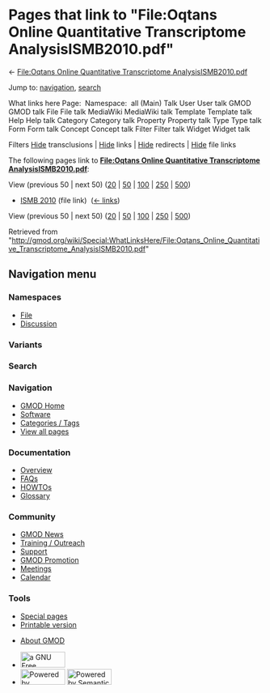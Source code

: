 <div id="mw-page-base" class="noprint">

</div>

<div id="mw-head-base" class="noprint">

</div>

<div id="content" class="mw-body" role="main">

<span id="top"></span>

<div id="mw-js-message" style="display:none;">

</div>



# <span dir="auto">Pages that link to "File:Oqtans Online Quantitative Transcriptome AnalysisISMB2010.pdf"</span>

<div id="bodyContent">

<div id="contentSub">

← [File:Oqtans Online Quantitative Transcriptome
AnalysisISMB2010.pdf](/wiki/File:Oqtans_Online_Quantitative_Transcriptome_AnalysisISMB2010.pdf "File:Oqtans Online Quantitative Transcriptome AnalysisISMB2010.pdf")

</div>

<div id="jump-to-nav" class="mw-jump">

Jump to: [navigation](#mw-navigation), [search](#p-search)

</div>

<div id="mw-content-text">

What links here Page:  Namespace:  all (Main) Talk User User talk GMOD
GMOD talk File File talk MediaWiki MediaWiki talk Template Template talk
Help Help talk Category Category talk Property Property talk Type Type
talk Form Form talk Concept Concept talk Filter Filter talk Widget
Widget talk

Filters
[Hide](/mediawiki/index.php?title=Special:WhatLinksHere/File:Oqtans_Online_Quantitative_Transcriptome_AnalysisISMB2010.pdf&hidetrans=1 "Special:WhatLinksHere/File:Oqtans Online Quantitative Transcriptome AnalysisISMB2010.pdf")
transclusions \|
[Hide](/mediawiki/index.php?title=Special:WhatLinksHere/File:Oqtans_Online_Quantitative_Transcriptome_AnalysisISMB2010.pdf&hidelinks=1 "Special:WhatLinksHere/File:Oqtans Online Quantitative Transcriptome AnalysisISMB2010.pdf")
links \|
[Hide](/mediawiki/index.php?title=Special:WhatLinksHere/File:Oqtans_Online_Quantitative_Transcriptome_AnalysisISMB2010.pdf&hideredirs=1 "Special:WhatLinksHere/File:Oqtans Online Quantitative Transcriptome AnalysisISMB2010.pdf")
redirects \|
[Hide](/mediawiki/index.php?title=Special:WhatLinksHere/File:Oqtans_Online_Quantitative_Transcriptome_AnalysisISMB2010.pdf&hideimages=1 "Special:WhatLinksHere/File:Oqtans Online Quantitative Transcriptome AnalysisISMB2010.pdf")
file links

The following pages link to **[File:Oqtans Online Quantitative
Transcriptome
AnalysisISMB2010.pdf](/wiki/File:Oqtans_Online_Quantitative_Transcriptome_AnalysisISMB2010.pdf "File:Oqtans Online Quantitative Transcriptome AnalysisISMB2010.pdf")**:

View (previous 50 \| next 50)
([20](/mediawiki/index.php?title=Special:WhatLinksHere/File:Oqtans_Online_Quantitative_Transcriptome_AnalysisISMB2010.pdf&limit=20 "Special:WhatLinksHere/File:Oqtans Online Quantitative Transcriptome AnalysisISMB2010.pdf")
\|
[50](/mediawiki/index.php?title=Special:WhatLinksHere/File:Oqtans_Online_Quantitative_Transcriptome_AnalysisISMB2010.pdf&limit=50 "Special:WhatLinksHere/File:Oqtans Online Quantitative Transcriptome AnalysisISMB2010.pdf")
\|
[100](/mediawiki/index.php?title=Special:WhatLinksHere/File:Oqtans_Online_Quantitative_Transcriptome_AnalysisISMB2010.pdf&limit=100 "Special:WhatLinksHere/File:Oqtans Online Quantitative Transcriptome AnalysisISMB2010.pdf")
\|
[250](/mediawiki/index.php?title=Special:WhatLinksHere/File:Oqtans_Online_Quantitative_Transcriptome_AnalysisISMB2010.pdf&limit=250 "Special:WhatLinksHere/File:Oqtans Online Quantitative Transcriptome AnalysisISMB2010.pdf")
\|
[500](/mediawiki/index.php?title=Special:WhatLinksHere/File:Oqtans_Online_Quantitative_Transcriptome_AnalysisISMB2010.pdf&limit=500 "Special:WhatLinksHere/File:Oqtans Online Quantitative Transcriptome AnalysisISMB2010.pdf"))

- [ISMB 2010](/wiki/ISMB_2010 "ISMB 2010") (file link) ‎
  <span class="mw-whatlinkshere-tools">([←
  links](/mediawiki/index.php?title=Special:WhatLinksHere&target=ISMB+2010 "Special:WhatLinksHere"))</span>

View (previous 50 \| next 50)
([20](/mediawiki/index.php?title=Special:WhatLinksHere/File:Oqtans_Online_Quantitative_Transcriptome_AnalysisISMB2010.pdf&limit=20 "Special:WhatLinksHere/File:Oqtans Online Quantitative Transcriptome AnalysisISMB2010.pdf")
\|
[50](/mediawiki/index.php?title=Special:WhatLinksHere/File:Oqtans_Online_Quantitative_Transcriptome_AnalysisISMB2010.pdf&limit=50 "Special:WhatLinksHere/File:Oqtans Online Quantitative Transcriptome AnalysisISMB2010.pdf")
\|
[100](/mediawiki/index.php?title=Special:WhatLinksHere/File:Oqtans_Online_Quantitative_Transcriptome_AnalysisISMB2010.pdf&limit=100 "Special:WhatLinksHere/File:Oqtans Online Quantitative Transcriptome AnalysisISMB2010.pdf")
\|
[250](/mediawiki/index.php?title=Special:WhatLinksHere/File:Oqtans_Online_Quantitative_Transcriptome_AnalysisISMB2010.pdf&limit=250 "Special:WhatLinksHere/File:Oqtans Online Quantitative Transcriptome AnalysisISMB2010.pdf")
\|
[500](/mediawiki/index.php?title=Special:WhatLinksHere/File:Oqtans_Online_Quantitative_Transcriptome_AnalysisISMB2010.pdf&limit=500 "Special:WhatLinksHere/File:Oqtans Online Quantitative Transcriptome AnalysisISMB2010.pdf"))

</div>

<div class="printfooter">

Retrieved from
"<http://gmod.org/wiki/Special:WhatLinksHere/File:Oqtans_Online_Quantitative_Transcriptome_AnalysisISMB2010.pdf>"

</div>

<div id="catlinks" class="catlinks catlinks-allhidden">

</div>

<div class="visualClear">

</div>

</div>

</div>

<div id="mw-navigation">

## Navigation menu

<div id="mw-head">



<div id="left-navigation">

<div id="p-namespaces" class="vectorTabs" role="navigation"
aria-labelledby="p-namespaces-label">

### Namespaces

- <span id="ca-nstab-image"><a
  href="/wiki/File:Oqtans_Online_Quantitative_Transcriptome_AnalysisISMB2010.pdf"
  accesskey="c" title="View the file page [c]">File</a></span>
- <span id="ca-talk"><a
  href="/mediawiki/index.php?title=File_talk:Oqtans_Online_Quantitative_Transcriptome_AnalysisISMB2010.pdf&amp;action=edit&amp;redlink=1"
  accesskey="t"
  title="Discussion about the content page [t]">Discussion</a></span>

</div>

<div id="p-variants" class="vectorMenu emptyPortlet" role="navigation"
aria-labelledby="p-variants-label">

### 

### Variants[](#)

<div class="menu">

</div>

</div>

</div>

<div id="right-navigation">





</div>

<div id="p-search" role="search">

### Search

<div id="simpleSearch">

</div>

</div>

</div>

</div>

<div id="mw-panel">

<div id="p-logo" role="banner">

<a href="/wiki/Main_Page"
style="background-image: url(http://gmod.org/images/GMOD-cogs.png);"
title="Visit the main page"></a>

</div>

<div id="p-Navigation" class="portal" role="navigation"
aria-labelledby="p-Navigation-label">

### Navigation

<div class="body">

- <span id="n-GMOD-Home">[GMOD Home](/wiki/Main_Page)</span>
- <span id="n-Software">[Software](/wiki/GMOD_Components)</span>
- <span id="n-Categories-.2F-Tags">[Categories /
  Tags](/wiki/Categories)</span>
- <span id="n-View-all-pages">[View all
  pages](/wiki/Special:AllPages)</span>

</div>

</div>

<div id="p-Documentation" class="portal" role="navigation"
aria-labelledby="p-Documentation-label">

### Documentation

<div class="body">

- <span id="n-Overview">[Overview](/wiki/Overview)</span>
- <span id="n-FAQs">[FAQs](/wiki/Category:FAQ)</span>
- <span id="n-HOWTOs">[HOWTOs](/wiki/Category:HOWTO)</span>
- <span id="n-Glossary">[Glossary](/wiki/Glossary)</span>

</div>

</div>

<div id="p-Community" class="portal" role="navigation"
aria-labelledby="p-Community-label">

### Community

<div class="body">

- <span id="n-GMOD-News">[GMOD News](/wiki/GMOD_News)</span>
- <span id="n-Training-.2F-Outreach">[Training /
  Outreach](/wiki/Training_and_Outreach)</span>
- <span id="n-Support">[Support](/wiki/Support)</span>
- <span id="n-GMOD-Promotion">[GMOD
  Promotion](/wiki/GMOD_Promotion)</span>
- <span id="n-Meetings">[Meetings](/wiki/Meetings)</span>
- <span id="n-Calendar">[Calendar](/wiki/Calendar)</span>

</div>

</div>

<div id="p-tb" class="portal" role="navigation"
aria-labelledby="p-tb-label">

### Tools

<div class="body">

- <span id="t-specialpages"><a href="/wiki/Special:SpecialPages" accesskey="q"
  title="A list of all special pages [q]">Special pages</a></span>
- <span id="t-print"><a
  href="/mediawiki/index.php?title=Special:WhatLinksHere/File:Oqtans_Online_Quantitative_Transcriptome_AnalysisISMB2010.pdf&amp;printable=yes"
  rel="alternate" accesskey="p"
  title="Printable version of this page [p]">Printable version</a></span>

</div>

</div>

</div>

</div>

<div id="footer" role="contentinfo">

- <span id="footer-places-about">[About
  GMOD](/wiki/GMOD:About "GMOD:About")</span>

<!-- -->

- <span id="footer-copyrightico">[<img src="http://www.gnu.org/graphics/gfdl-logo-small.png" width="88"
  height="31" alt="a GNU Free Documentation License" />](http://www.gnu.org/licenses/fdl-1.3.html)</span>
- <span id="footer-poweredbyico">[<img src="/mediawiki/skins/common/images/poweredby_mediawiki_88x31.png"
  width="88" height="31" alt="Powered by MediaWiki" />](//www.mediawiki.org/)
  [<img
  src="/mediawiki/extensions/SemanticMediaWiki/includes/../resources/images/smw_button.png"
  width="88" height="31" alt="Powered by Semantic MediaWiki" />](https://www.semantic-mediawiki.org/wiki/Semantic_MediaWiki)</span>

<div style="clear:both">

</div>

</div>
